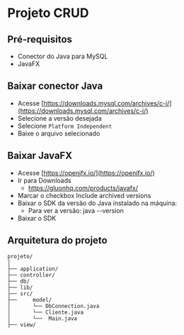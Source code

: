 # Projeto CRUD 

## Pré-requisitos
-  Conector do Java para MySQL
- JavaFX

## Baixar conector Java
- Acesse [https://downloads.mysql.com/archives/c-j/](https://downloads.mysql.com/archives/c-j/)
- Selecione a versão desejada
- Selecione `Platform Independent`
- Baixe o arquivo selecionado

## Baixar JavaFX
- Acesse [https://openjfx.io/](https://openjfx.io/)
- Ir para Downloads
    - https://gluonhq.com/products/javafx/
- Marcar o checkbox Include archived versions
- Baixar o SDK da versão do Java instalado na máquina:
    - Para ver a versão: java --version
- Baixar o SDK


## Arquitetura do projeto

```
projeto/
│
├── application/
├── controller/
├── db/
├── lib/
├── src/
├──     model/
│       └── DbConnection.java
│       └── Cliente.java
│       └──  Main.java
├── view/
```

